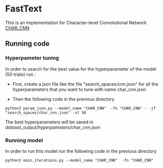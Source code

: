 # FastText

This is an implementation for Character-level Convolutional Network [CHAR_CNN](https://arxiv.org/pdf/1509.01626.pdf)

## Running code

### Hyperpameter tuning
In order to search for the best value for the hyperparameter of the model (50 trials) run :
- First, create a json file like the file "search_spaces/cnn.json" for all the hyperparameters that you want to tune with name char_cnn.json

- Then the following code in the previous directory
```
python3 param_json.py --model_name "CHAR_CNN"  -fn "CHAR_CNN" - -jf "search_spaces/char_cnn.json" -st 50
```
The best hyperparameters will  be saved in *dataset_output/hyperpameters/char_cnn.json*
### Running model
In order to run this model run the following code in the previous directory
```
python3 main_iterations.py --model_name "CHAR_CNN"  -fn "CHAR_CNN"
```
